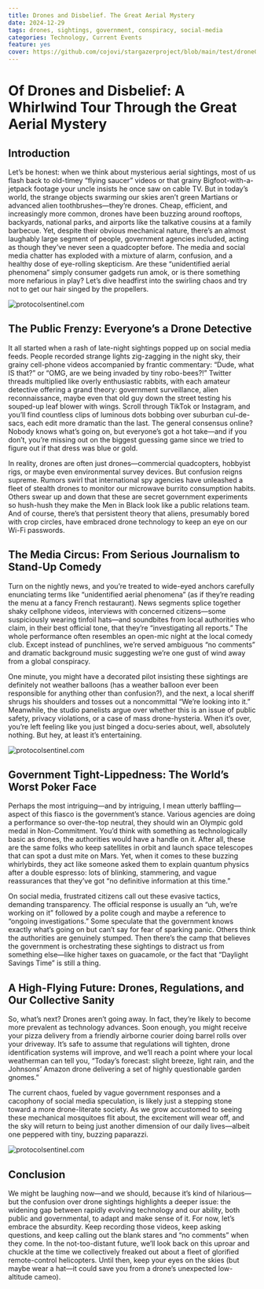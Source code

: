 ```yaml
---
title: Drones and Disbelief. The Great Aerial Mystery
date: 2024-12-29
tags: drones, sightings, government, conspiracy, social-media
categories: Technology, Current Events
feature: yes
cover: https://github.com/cojovi/stargazerproject/blob/main/test/drone0.webp?raw=true
---
```


# Of Drones and Disbelief: A Whirlwind Tour Through the Great Aerial Mystery

## Introduction
Let’s be honest: when we think about mysterious aerial sightings, most of us flash back to old-timey “flying saucer” videos or that grainy Bigfoot-with-a-jetpack footage your uncle insists he once saw on cable TV. But in today’s world, the strange objects swarming our skies aren’t green Martians or advanced alien toothbrushes—they’re drones. Cheap, efficient, and increasingly more common, drones have been buzzing around rooftops, backyards, national parks, and airports like the talkative cousins at a family barbecue. Yet, despite their obvious mechanical nature, there’s an almost laughably large segment of people, government agencies included, acting as though they’ve never seen a quadcopter before. The media and social media chatter has exploded with a mixture of alarm, confusion, and a healthy dose of eye-rolling skepticism. Are these “unidentified aerial phenomena” simply consumer gadgets run amok, or is there something more nefarious in play? Let’s dive headfirst into the swirling chaos and try not to get our hair singed by the propellers.

<img src="https://github.com/cojovi/stargazerproject/blob/main/test/drone1.png?raw=true" alt="protocolsentinel.com">

## The Public Frenzy: Everyone’s a Drone Detective
It all started when a rash of late-night sightings popped up on social media feeds. People recorded strange lights zig-zagging in the night sky, their grainy cell-phone videos accompanied by frantic commentary: “Dude, what IS that?” or “OMG, are we being invaded by tiny robo-bees?!” Twitter threads multiplied like overly enthusiastic rabbits, with each amateur detective offering a grand theory: government surveillance, alien reconnaissance, maybe even that old guy down the street testing his souped-up leaf blower with wings. Scroll through TikTok or Instagram, and you’ll find countless clips of luminous dots bobbing over suburban cul-de-sacs, each edit more dramatic than the last. The general consensus online? Nobody knows what’s going on, but everyone’s got a hot take—and if you don’t, you’re missing out on the biggest guessing game since we tried to figure out if that dress was blue or gold.

In reality, drones are often just drones—commercial quadcopters, hobbyist rigs, or maybe even environmental survey devices. But confusion reigns supreme. Rumors swirl that international spy agencies have unleashed a fleet of stealth drones to monitor our microwave burrito consumption habits. Others swear up and down that these are secret government experiments so hush-hush they make the Men in Black look like a public relations team. And of course, there’s that persistent theory that aliens, presumably bored with crop circles, have embraced drone technology to keep an eye on our Wi-Fi passwords.  

## The Media Circus: From Serious Journalism to Stand-Up Comedy
Turn on the nightly news, and you’re treated to wide-eyed anchors carefully enunciating terms like “unidentified aerial phenomena” (as if they’re reading the menu at a fancy French restaurant). News segments splice together shaky cellphone videos, interviews with concerned citizens—some suspiciously wearing tinfoil hats—and soundbites from local authorities who claim, in their best official tone, that they’re “investigating all reports.” The whole performance often resembles an open-mic night at the local comedy club. Except instead of punchlines, we’re served ambiguous “no comments” and dramatic background music suggesting we’re one gust of wind away from a global conspiracy.

One minute, you might have a decorated pilot insisting these sightings are definitely not weather balloons (has a weather balloon ever been responsible for anything other than confusion?), and the next, a local sheriff shrugs his shoulders and tosses out a noncommittal “We’re looking into it.” Meanwhile, the studio panelists argue over whether this is an issue of public safety, privacy violations, or a case of mass drone-hysteria. When it’s over, you’re left feeling like you just binged a docu-series about, well, absolutely nothing. But hey, at least it’s entertaining.

<img src="https://github.com/cojovi/stargazerproject/blob/main/test/drone2.png?raw=true" alt="protocolsentinel.com">

## Government Tight-Lippedness: The World’s Worst Poker Face
Perhaps the most intriguing—and by intriguing, I mean utterly baffling—aspect of this fiasco is the government’s stance. Various agencies are doing a performance so over-the-top neutral, they should win an Olympic gold medal in Non-Commitment. You’d think with something as technologically basic as drones, the authorities would have a handle on it. After all, these are the same folks who keep satellites in orbit and launch space telescopes that can spot a dust mite on Mars. Yet, when it comes to these buzzing whirlybirds, they act like someone asked them to explain quantum physics after a double espresso: lots of blinking, stammering, and vague reassurances that they’ve got “no definitive information at this time.”

On social media, frustrated citizens call out these evasive tactics, demanding transparency. The official response is usually an “uh, we’re working on it” followed by a polite cough and maybe a reference to “ongoing investigations.” Some speculate that the government knows exactly what’s going on but can’t say for fear of sparking panic. Others think the authorities are genuinely stumped. Then there’s the camp that believes the government is orchestrating these sightings to distract us from something else—like higher taxes on guacamole, or the fact that “Daylight Savings Time” is still a thing.

## A High-Flying Future: Drones, Regulations, and Our Collective Sanity
So, what’s next? Drones aren’t going away. In fact, they’re likely to become more prevalent as technology advances. Soon enough, you might receive your pizza delivery from a friendly airborne courier doing barrel rolls over your driveway. It’s safe to assume that regulations will tighten, drone identification systems will improve, and we’ll reach a point where your local weatherman can tell you, “Today’s forecast: slight breeze, light rain, and the Johnsons’ Amazon drone delivering a set of highly questionable garden gnomes.”

The current chaos, fueled by vague government responses and a cacophony of social media speculation, is likely just a stepping stone toward a more drone-literate society. As we grow accustomed to seeing these mechanical mosquitoes flit about, the excitement will wear off, and the sky will return to being just another dimension of our daily lives—albeit one peppered with tiny, buzzing paparazzi.

<img src="https://github.com/cojovi/stargazerproject/blob/main/test/drone3.png?raw=true" alt="protocolsentinel.com">

## Conclusion
We might be laughing now—and we should, because it’s kind of hilarious—but the confusion over drone sightings highlights a deeper issue: the widening gap between rapidly evolving technology and our ability, both public and governmental, to adapt and make sense of it. For now, let’s embrace the absurdity. Keep recording those videos, keep asking questions, and keep calling out the blank stares and “no comments” when they come. In the not-too-distant future, we’ll look back on this uproar and chuckle at the time we collectively freaked out about a fleet of glorified remote-control helicopters. Until then, keep your eyes on the skies (but maybe wear a hat—it could save you from a drone’s unexpected low-altitude cameo).





